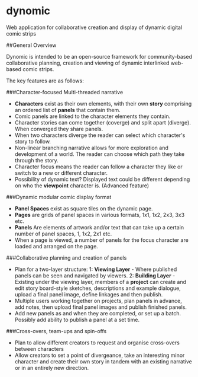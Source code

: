 dynomic
=======

Web application for collaborative creation and display of dynamic digital comic strips

##General Overview

Dynomic is intended to be an open-source framework for community-based collaborative planning, creation and viewing of dynamic interlinked web-based comic strips.

The key features are as follows:

###Character-focused Multi-threaded narrative

 - **Characters** exist as their own elements, with their own **story** comprising an ordered list of **panels** that contain them.
 - Comic panels are linked to the character elements they contain.
 - Character stories can come together (coverge) and split apart (diverge). When converged they share panels.
 - When two characters diverge the reader can select which character's story to follow.
 - Non-linear branching narrative allows for more exploration and development of a world. The reader can choose which path they take through the story.
 - Character focus means the reader can follow a character they like or switch to a new or different character.
 - Possibility of dynamic text? Displayed text could be different depending on who the **viewpoint** character is. (Advanced feature)

###Dynamic modular comic display format

 - **Panel Spaces** exist as square tiles on the dynamic page.
 - **Pages** are grids of panel spaces in various formats, 1x1, 1x2, 2x3, 3x3 etc.
 - **Panels** Are elements of artwork and/or text that can take up a certain number of panel spaces, 1, 1x2, 2x1 etc.
 - When a page is viewed, a number of panels for the focus character are loaded and arranged on the page.

###Collaborative planning and creation of panels

 - Plan for a two-layer structure:
    1: **Viewing Layer** - Where published panels can be seen and navigated by viewers.
    2: **Building Layer** - Existing under the viewing layer, members of a **project** can create and edit story board-style sketches, descriptions and example dialogue, upload a final panel image, define linkages and then publish.
 - Multiple users working together on projects, plan panels in advance, add notes, then upload final panel images and publish finished panels.
 - Add new panels as and when they are completed, or set up a batch. Possibly add ability to publish a panel at a set time.

###Cross-overs, team-ups and spin-offs

 - Plan to allow different creators to request and organise cross-overs between characters
 - Allow creators to set a point of divergeance, take an interesting minor character and create their own story in tandem with an existing narrative or in an entirely new direction.
